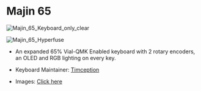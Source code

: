 # Majin 65

![Majin_65_Keyboard_only_clear](https://github.com/user-attachments/assets/23519f34-4ceb-487f-8032-ca6ab3972af9)

![Majin_65_Hyperfuse](https://github.com/user-attachments/assets/49c31ff2-3b1a-422b-a9de-124cab3d9edd)


* An expanded 65% Vial-QMK Enabled keyboard with 2 rotary encoders, an OLED and RGB lighting on every key.


* Keyboard Maintainer: [Timception](https://github.com/Timception)
* Images: [Click here](https://instagram.com/majin_keyboards)
